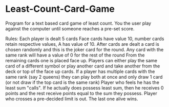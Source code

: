 # Least-Count-Card-Game
Program for a text based card game of least count. You the user play against the computer until someone reaches a pre-set score.

Rules:
Each player is dealt 5 cards
Face cards have value 10, number cards retain respective values, A has value of 10.
After cards are dealt a card is chosen randomly and this is the joker card for the round. Any card with the same rank will have a value of 0 for the rest of the round
From the remaining cards one is placed face up. Players can either play the same card of a different symbol or play another card and take another from the deck or top of the face up cards. 
If a player has multiple cards with the same rank (say 2 queens) they can play both at once and only draw 1 card (or not draw if the top card is the same rank)
Player who feels he has the least sum "calls". If he actually does possess least sum, then he receives 0 points and the rest receive points equal to the sum they possess.
Player who crosses a pre-decided limit is out. The last one alive wins.
